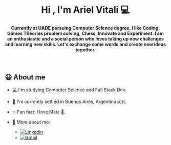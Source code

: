 
<h1 align="center">Hi , I'm Ariel Vitali 💻 </h1>

 <!-- 
<p align="center">
  <a href="https://github.com/DenverCoder1/readme-typing-svg"><img src="https://readme-typing-svg.herokuapp.com?lines=Computer+Science+Student;Full+Stack+Developer;Tech%20Enthusiast;&center=true&width=600&height=50"></a>
</p>
 -->

<h4 align="center">Currently at UADE pursuing Computer Science degree. I like Coding, Games Theories problem solving, Chess, Innovate and Experiment. I am an enthusiastic and a social person who loves taking up new challenges and learning new skills. Let's exchange some words and create new ideas together.</h4>
<br>

## 😃 About me 
- 💻 I'm studying Computer Science and Full Stack Dev.
- 📍 I'm currently settled in Buenos Aires, Argentina 🇦🇷.
- 🔥 Fun fact: I love Mate 🧉.
- 🤙 More about me:
  
  - [![Linkedin](https://img.shields.io/badge/-Ariel_Vitali-blue?style=flat&logo=Linkedin&logoColor=white)](https://www.linkedin.com/in/ariel~gonzalez~vitali-a033aa1bb?lipi=urn%3Ali%3Apage%3Ad_flagship3_profile_view_base_contact_details%3B3pr%2Bx94SQwCmxNdKXMexQQ%3D%3D)
  - [![Gmail](https://img.shields.io/badge/-Contact_me_via_Gmail-c14438?style=flat&logo=Gmail&logoColor=white&color=BB001B)](mailto:arielgonzalezvitali@hotmail.com)
<br>

 <!-- 
## 🔥 Streak Stats
<p align="center"> <img src="https://github-readme-stats.vercel.app/api?username=ArielVitali&show_icons=true&theme=gotham" alt="abhisheknaiidu" />
 -->
 <!-- 
## 🛠️ My Skills

### ⚙️ Backend Development
<p align="left"> 
  &emsp; 
  <a href="https://developer.mozilla.org/en-US/docs/Web/JavaScript" target="_blank"> 
     <img alt="JavaScript" src="https://img.shields.io/badge/JavaScript%20-%23F7DF1E.svg?logo=javascript&logoColor=black">
   </a>
  &emsp; 
  <a href="https://developer.mozilla.org/en-US/docs/Web/JavaScript" target="_blank"> 
     <img alt="NodeJS" src="https://img.shields.io/badge/-Nodejs-black?style=flat-square&logo=Node.js">
   </a>
  &emsp;
  <a href="https://www.java.com" target="_blank"> 
    <img alt="Java" src="https://img.shields.io/badge/Java-%23007396.svg?logo=java&logoColor=white">
  </a>
  &emsp;
   <a href="https://www.python.org" target="_blank">
    <img alt="Python" src="https://img.shields.io/badge/Python%20-%2314354C.svg?logo=python&logoColor=white">
  </a>
  &emsp;
   <a href="https://www.python.org" target="_blank">
    <img alt="Python" src="https://img.shields.io/badge/-Express-black?style=flat-square&logo=expressjs">
  </a>
</p>

### ☁️ Databases & Cloud Hosting
<p align="left">
  &emsp;
    <a href="https://www.mysql.com/"><img alt="MySQL" src="https://img.shields.io/badge/MySQL-%2300f.svg?style=flat&llogo=mysql&logoColor=white"></a>
  &emsp;
    <a href="https://www.mysql.com/"><img alt="MongoDB" src="https://img.shields.io/badge/-MongoDB-black?style=flat-square&logo=mongodb"></a>
  &emsp;
    <a href="https://www.sqlite.org/"><img alt="SQLite" src ="https://img.shields.io/badge/sqlite-%2307405e.svg?style=flat&logo=sqlite&logoColor=white"/></a>
  &emsp;
    <a href="https://www.github.com"><img alt="GitHub Pages" src="https://img.shields.io/badge/GitHub%20Pages-%23327FC7.svg?style=flat&llogo=github&logoColor=white"></a>
  &emsp;
    <a href="https://www.heroku.com/"><img alt="Heroku" src="https://img.shields.io/badge/Heroku%20-%23430098.svg?logo=heroku&logoColor=white"></a>  
  &emsp;
    <a href="https://firebase.google.com/"><img alt="Firebase" src ="https://img.shields.io/badge/Firebase-%23316192.svg?logo=firebase&logoColor=white"></a>
  &emsp;
    <a href=""><img alt="Netlify" src ="https://img.shields.io/badge/-Netlify-%2300C7B7?style=flat-square&logo=netlify&logoColor=ffffff"></a>
  &emsp;
    <a href=""><img alt="Vercel" src ="https://img.shields.io/badge/-Vercel-%23ffffff?style=flat-square&logo=vercel&logoColor=000000"></a>
 </p>
  
### 🌞 Frontend Development
<p align="left"> 
  &emsp; 
  <a href="https://www.w3.org/html/" target="_blank"> 
   <img alt="React.js" src="https://img.shields.io/badge/-React.js-%23282C34?style=flat-square&logo=react">
  </a>   
  &emsp;
  <a href="https://www.w3schools.com/css/" target="_blank">
    <img alt="Vite" src="https://img.shields.io/badge/-Vite-%23646CFF?style=flat-square&logo=vite&logoColor=ffffff">
  </a> 
   &emsp;
  <a href="https://getbootstrap.com" target="_blank"> 
    <img alt="TailwindCSS" src="https://img.shields.io/badge/-TailwindCSS-%231a202c?style=flat-square&logo=tailwind-css"/>
  </a>
</p>

 ### 🔨 Software & Tools
<p>
  &emsp;
    <a href="#"><img alt="Git" src="https://img.shields.io/badge/Git%20-%23F05033.svg?logo=git&logoColor=white"></a>
  &emsp;
    <a href="#"><img alt="Linux" src="https://img.shields.io/badge/Linux-FCC624?style=flat&logo=linux&logoColor=black"></a>
  &emsp;
    <a href="#"><img alt="Stack Overflow" src="https://img.shields.io/badge/-Stack%20Overflow-FE7A16?logo=stack-overflow&logoColor=white"></a>
  &emsp;
</p>
<br/>
 -->
